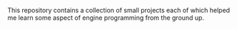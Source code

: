 This repository contains a collection of small projects each of which helped me learn some aspect of engine programming from the ground up.
